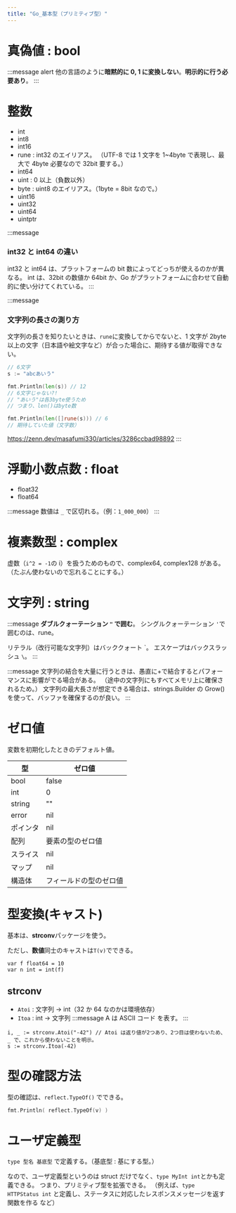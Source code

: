 ```yaml
---
title: "Go_基本型（プリミティブ型）"
---
```


# 真偽値 : bool

:::message alert
他の言語のように**暗黙的に 0, 1 に変換しない**。**明示的に行う必要あり**。
:::

# 整数

- int
- int8
- int16
- rune : int32 のエイリアス。
  （UTF-8 では 1 文字を 1~4byte で表現し、最大で 4byte 必要なので 32bit 要する。）
- int64
- uint : 0 以上（負数以外）
- byte : uint8 のエイリアス。（1byte = 8bit なので。）
- uint16
- uint32
- uint64
- uintptr

:::message

### int32 と int64 の違い

int32 と int64 は、プラットフォームの bit 数によってどっちが使えるのかが異なる。
int は、32bit の数値か 64bit か、Go がプラットフォームに合わせて自動的に使い分けてくれている。
:::

:::message

### 文字列の長さの測り方

文字列の長さを知りたいときは、`rune`に変換してからでないと、1 文字が 2byte 以上の文字（日本語や絵文字など）が合った場合に、期待する値が取得できない。

```go
// 6文字
s := "abcあいう"

fmt.Println(len(s)) // 12
// 6文字じゃない?!
// "あいう"は各3byte使うため
// つまり、len()はbyte数

fmt.Println(len([]rune(s))) // 6
// 期待していた値（文字数）
```

https://zenn.dev/masafumi330/articles/3286ccbad98892
:::

# 浮動小数点数 : float

- float32
- float64

:::message
数値は `_` で区切れる。（例：`1_000_000`）
:::

# 複素数型 : complex

虚数（`i^2 = -1`の i）を扱うためのもので、complex64, complex128 がある。
（たぶん使わないので忘れることにする。）

# 文字列 : string

:::message
**ダブルクォーテーション `"` で囲む**。
シングルクォーテーション `'`で囲むのは、rune。

リテラル（改行可能な文字列）はバッククォート \`。
エスケープはバックスラッシュ `\`。
:::

:::message
文字列の結合を大量に行うときは、愚直に+で結合するとパフォーマンスに影響がでる場合がある。
（途中の文字列にもすべてメモリ上に確保されるため。）
文字列の最大長さが想定できる場合は、strings.Builder の Grow()を使って、バッファを確保するのが良い。
:::

# ゼロ値

変数を初期化したときのデフォルト値。

| 型       | ゼロ値                 |
| -------- | ---------------------- |
| bool     | false                  |
| int      | 0                      |
| string   | ""                     |
| error    | nil                    |
| ポインタ | nil                    |
| 配列     | 要素の型のゼロ値       |
| スライス | nil                    |
| マップ   | nil                    |
| 構造体   | フィールドの型のゼロ値 |

# 型変換(キャスト)

基本は、**strconv**パッケージを使う。

ただし、**数値**同士のキャストは`T(v)`でできる。

```go:T(v)
var f float64 = 10
var n int = int(f)
```

## strconv

- `Atoi` : 文字列 → int（32 か 64 なのかは環境依存）
- `Itoa` : int → 文字列
  :::message
  A は ASCII コード を表す。
  :::

```go:Atoi, Itoa
i, _ := strconv.Atoi("-42") // Atoi は返り値が2つあり、2つ目は使わないため、 _ で、これから使わないことを明示。
s := strconv.Itoa(-42)
```

# 型の確認方法

型の確認は、`reflect.TypeOf()` でできる。

```go
fmt.Println( reflect.TypeOf(v) )
```

# ユーザ定義型

`type 型名 基底型` で定義する。（基底型 : 基にする型。）

なので、ユーザ定義型というのは struct だけでなく、`type MyInt int`とかも定義できる。
つまり、プリミティブ型を拡張できる。
（例えば、`type HTTPStatus int` と定義し、ステータスに対応したレスポンスメッセージを返す関数を作る など）
